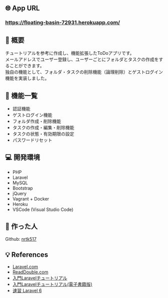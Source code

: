 ## :globe_with_meridians: App URL
### **https://floating-basin-72931.herokuapp.com/**

## :green_book: 概要
チュートリアルを参考に作成し、機能拡張したToDoアプリです。  
メールアドレスでユーザー登録し、ユーザーごとにフォルダとタスクの作成をすることができます。  
独自の機能として、フォルダ・タスクの削除機能（論理削除）とゲストログイン機能を実装しました。

## :speech_balloon: 機能一覧
- 認証機能
- ゲストログイン機能
- フォルダ作成・削除機能
- タスクの作成・編集・削除機能
- タスクの状態・有効期限の設定
- パスワードリセット

## :computer: 開発環境
- PHP
- Laravel
- MySQL
- Bootstrap
- jQuery
- Vagrant + Docker
- Heroku
- VSCode (Visual Studio Code)

## :bust_in_silhouette: 作った人
Github: [nrtk517](https://github.com/)

## :bulb: References
- [Laravel.com](https://laravel.com/docs/6.x)
- [ReadDouble.com](https://readouble.com/)
- [入門Laravelチュートリアル](https://www.hypertextcandy.com/laravel-tutorial-introduction/)
- [入門Laravelチュートリアル(電子書籍版)](https://leanpub.com/laravel-primer)
- [速習 Laravel 6](https://www.amazon.co.jp/%E9%80%9F%E7%BF%92-Laravel-6-%E9%80%9F%E7%BF%92%E3%82%B7%E3%83%AA%E3%83%BC%E3%82%BA-%E5%B1%B1%E7%94%B0%E7%A5%A5%E5%AF%9B-ebook/dp/B07XC2QL4M)